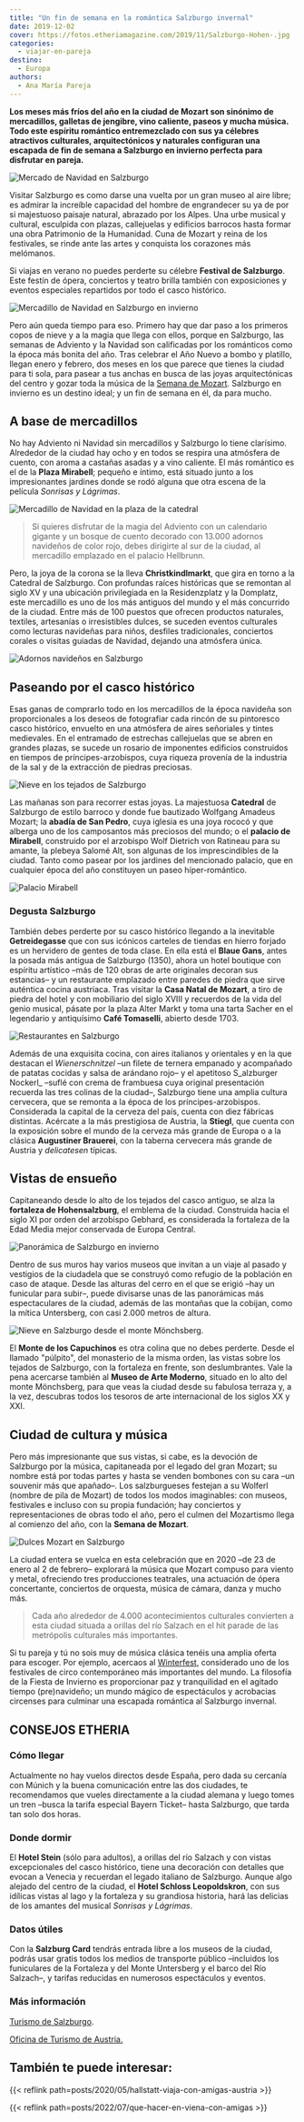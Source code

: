 ```yaml
---
title: "Un fin de semana en la romántica Salzburgo invernal"
date: 2019-12-02
cover: https://fotos.etheriamagazine.com/2019/11/Salzburgo-Hohen-.jpg
categories: 
  - viajar-en-pareja
destino: 
  - Europa
authors: 
  - Ana María Pareja
---
```


**Los meses más fríos del año en la ciudad de Mozart son sinónimo de mercadillos, 
galletas de jengibre, vino caliente, paseos y mucha música. Todo este espíritu romántico 
entremezclado con sus ya célebres atractivos culturales, arquitectónicos y naturales 
configuran una escapada de fin de semana a Salzburgo en invierno perfecta para disfrutar 
en pareja.** 

![Mercado de Navidad en Salzburgo](https://fotos.etheriamagazine.com/2019/11/Salzburgo-mercadillo-navidad-catedral.jpg "Mercadillo Christkindlmarkt junto a la catedral. © Österreich Werbung/ Bryan Reinhart")

Visitar Salzburgo es como darse una vuelta por un gran museo al aire libre; es admirar 
la increíble capacidad del hombre de engrandecer su ya de por si majestuoso paisaje 
natural, abrazado por los Alpes. Una urbe musical y cultural, esculpida con plazas, 
callejuelas y edificios barrocos hasta formar una obra Patrimonio de la Humanidad. Cuna 
de Mozart y reina de los festivales, se rinde ante las artes y conquista los corazones 
más melómanos. 

Si viajas en verano no puedes perderte su célebre **Festival de Salzburgo**. Este festín 
de ópera, conciertos y teatro brilla también con exposiciones y eventos especiales 
repartidos por todo el casco histórico. 

![Mercadillo de Navidad en Salzburgo en invierno](https://fotos.etheriamagazine.com/2019/11/Salzburgo-mercadillo.jpg "Mercadillo en Salzburgo. © Tourismus Salzburg GmbH/Günter Breitegger")

Pero aún queda tiempo para eso. Primero hay que dar paso a los primeros copos de nieve y 
a la magia que llega con ellos, porque en Salzburgo, las semanas de Adviento y la 
Navidad son calificadas por los románticos como la época más bonita del año. Tras 
celebrar el Año Nuevo a bombo y platillo, llegan enero y febrero, dos meses en los que 
parece que tienes la ciudad para ti sola, para pasear a tus anchas en busca de las joyas 
arquitectónicas del centro y gozar toda la música de la [Semana de 
Mozart](https://www.salzburg.info/es/actividades/highlights/mozartwoche). Salzburgo en 
invierno es un destino ideal; y un fin de semana en él, da para mucho. 

## A base de mercadillos

No hay Adviento ni Navidad sin mercadillos y Salzburgo lo tiene clarísimo. Alrededor de 
la ciudad hay ocho y en todos se respira una atmósfera de cuento, con aroma a castañas 
asadas y a vino caliente. El más romántico es el de la **Plaza Mirabell**; pequeño e 
íntimo, está situado junto a los impresionantes jardines donde se rodó alguna que otra 
escena de la película _Sonrisas y Lágrimas_. 

![Mercadillo de Navidad en la plaza de la catedral](https://fotos.etheriamagazine.com/2019/11/Salzburgo-mercadillo-catedral.jpg "Mercadillo frente a la catedral. © Tourismus Salzburg GmbH/Wildbild")

> Si quieres disfrutar de la magia del Adviento con un calendario gigante y un bosque de 
> cuento decorado con 13.000 adornos navideños de color rojo, debes dirigirte al sur de la 
> ciudad, al mercadillo emplazado en el palacio Hellbrunn. 

Pero, la joya de la corona se la lleva **Christkindlmarkt**, que gira en torno a la 
Catedral de Salzburgo. Con profundas raíces históricas que se remontan al siglo XV y una 
ubicación privilegiada en la Residenzplatz y la Domplatz, este mercadillo es uno de los 
más antiguos del mundo y el más concurrido de la ciudad. Entre más de 100 puestos que 
ofrecen productos naturales, textiles, artesanías o irresistibles dulces, se suceden 
eventos culturales como lecturas navideñas para niños, desfiles tradicionales, 
conciertos corales o visitas guiadas de Navidad, dejando una atmósfera única. 

![Adornos navideños en Salzburgo](https://fotos.etheriamagazine.com/2019/11/Salzburgo-detalles-mercadillo.jpg "Detalles de los mercadillos de Salzburgo. © Österreich Werbung/Lisa Eiersebner")

## Paseando por el casco histórico

Esas ganas de comprarlo todo en los mercadillos de la época navideña son proporcionales 
a los deseos de fotografiar cada rincón de su pintoresco casco histórico, envuelto en 
una atmósfera de aires señoriales y tintes medievales. En el entramado de estrechas 
callejuelas que se abren en grandes plazas, se sucede un rosario de imponentes edificios 
construidos en tiempos de príncipes-arzobispos, cuya riqueza provenía de la industria de 
la sal y de la extracción de piedras preciosas. 

![Nieve en los tejados de Salzburgo](https://fotos.etheriamagazine.com/2019/11/Salzburgo-catedral.jpg "Catedral de Salzburgo. © Österreich Werbung/Lisa Eiersebner")

Las mañanas son para recorrer estas joyas. La majestuosa **Catedral** de Salzburgo de 
estilo barroco y donde fue bautizado Wolfgang Amadeus Mozart; la **abadía de San 
Pedro**, cuya iglesia es una joya rococó y que alberga uno de los camposantos más 
preciosos del mundo; o el **palacio de Mirabell**, construido por el arzobispo Wolf 
Dietrich von Ratineau para su amante, la plebeya Salomé Alt, son algunas de los 
imprescindibles de la ciudad. Tanto como pasear por los jardines del mencionado palacio, 
que en cualquier época del año constituyen un paseo híper-romántico. 

![Palacio Mirabell](https://fotos.etheriamagazine.com/2019/11/Salzburgo-jardines-mirabell.jpg "Jardines del palacio Mirabell. © Tourismus Salzburg GmbH/ Günter Breitegger")

### Degusta Salzburgo

También debes perderte por su casco histórico llegando a la inevitable **Getreidegasse** 
que con sus icónicos carteles de tiendas en hierro forjado es un hervidero de gentes de 
toda clase. En ella está el **Blaue Gans**, antes la posada más antigua de Salzburgo 
(1350), ahora un hotel boutique con espíritu artístico –más de 120 obras de arte 
originales decoran sus estancias– y un restaurante emplazado entre paredes de piedra que 
sirve auténtica cocina austriaca. Tras visitar la **Casa Natal de Mozart**, a tiro de 
piedra del hotel y con mobiliario del siglo XVIII y recuerdos de la vida del genio 
musical, pásate por la plaza Alter Markt y toma una tarta Sacher en el legendario y 
antiquísimo **Café Tomaselli**, abierto desde 1703. 

![Restaurantes en Salzburgo](https://fotos.etheriamagazine.com/2019/11/Salzburgo-cafe-dulces.jpg "Preparación del Salzburger Nockerl. © ÖW/AMA/Christian Kremser, y Café Tomaselli. © Österreich Werbung/ Cătălin Georgescu")

Además de una exquisita cocina, con aires italianos y orientales y en la que destacan el 
_Wienerschnitzel_ –un filete de ternera empanado y acompañado de patatas cocidas y salsa 
de arándano rojo– y el apetitoso S_alzburger Nockerl_ –suflé con crema de frambuesa cuya 
original presentación recuerda las tres colinas de la ciudad–, Salzburgo tiene una 
amplia cultura cervecera, que se remonta a la época de los príncipes-arzobispos. 
Considerada la capital de la cerveza del país, cuenta con diez fábricas distintas. 
Acércate a la más prestigiosa de Austria, la **Stiegl**, que cuenta con la exposición 
sobre el mundo de la cerveza más grande de Europa o a la clásica **Augustiner 
Brauerei**, con la taberna cervecera más grande de Austria y _delicatesen_ típicas. 

## Vistas de ensueño

Capitaneando desde lo alto de los tejados del casco antiguo, se alza la **fortaleza de 
Hohensalzburg**, el emblema de la ciudad. Construida hacia el siglo XI por orden del 
arzobispo Gebhard, es considerada la fortaleza de la Edad Media mejor conservada de 
Europa Central. 

![Panorámica de Salzburgo en invierno](https://fotos.etheriamagazine.com/2019/11/Salzburgo-Hohen-.jpg "Vista de Salzburgo con la fortaleza Hohensalzburg al fondo. © Tourismus Salzburg GmbH/Günter Breitegger")

Dentro de sus muros hay varios museos que invitan a un viaje al pasado y vestigios de la 
ciudadela que se construyó como refugio de la población en caso de ataque. Desde las 
alturas del cerro en el que se erigió –hay un funicular para subir–, puede divisarse 
unas de las panorámicas más espectaculares de la ciudad, además de las montañas que la 
cobijan, como la mítica Untersberg, con casi 2.000 metros de altura. 

![Nieve en Salzburgo desde el monte Mönchsberg.](https://fotos.etheriamagazine.com/2019/11/Salzburgo-monte-capuchinos.jpg "Vista de Salzburgo desde el monte Mönchsberg. © Tourismus Salzburg GmbH")

El **Monte de los Capuchinos** es otra colina que no debes perderte. Desde el llamado 
"púlpito", del monasterio de la misma orden, las vistas sobre los tejados de Salzburgo, 
con la fortaleza en frente, son deslumbrantes. Vale la pena acercarse también al **Museo 
de Arte Moderno**, situado en lo alto del monte Mönchsberg, para que veas la ciudad 
desde su fabulosa terraza y, a la vez, descubras todos los tesoros de arte internacional 
de los siglos XX y XXI. 

## Ciudad de cultura y música

Pero más impresionante que sus vistas, si cabe, es la devoción de Salzburgo por la 
música, capitaneada por el legado del gran Mozart; su nombre está por todas partes y 
hasta se venden bombones con su cara –un souvenir más que apañado–. Los salzburgueses 
festejan a su Wolferl (nombre de pila de Mozart) de todos los modos imaginables: con 
museos, festivales e incluso con su propia fundación; hay conciertos y representaciones 
de obras todo el año, pero el culmen del Mozartismo llega al comienzo del año, con la 
**Semana de Mozart**. 

![Dulces Mozart en Salzburgo](https://fotos.etheriamagazine.com/2019/11/Salzburgo-Mozart.jpg "Monumento de Mozart en Salzburgo y dulces inspirados en el músico. © Tourismus Salzburg GmbH.")

La ciudad entera se vuelca en esta celebración que en 2020 –de 23 de enero al 2 de 
febrero– explorará la música que Mozart compuso para viento y metal, ofreciendo tres 
producciones teatrales, una actuación de ópera concertante, conciertos de orquesta, 
música de cámara, danza y mucho más. 

> Cada año alrededor de 4.000 acontecimientos culturales convierten a esta ciudad situada 
> a orillas del río Salzach en el hit parade de las metrópolis culturales más importantes. 

Si tu pareja y tú no sois muy de música clásica tenéis una amplia oferta para escoger. 
Por ejemplo, acercaos al [Winterfest](https://www.winterfest.at/?lang=en), considerado 
uno de los festivales de circo contemporáneo más importantes del mundo. La filosofía de 
la Fiesta de Invierno es proporcionar paz y tranquilidad en el agitado tiempo 
(pre)navideño; un mundo mágico de espectáculos y acrobacias circenses para culminar una 
escapada romántica al Salzburgo invernal. 

## CONSEJOS ETHERIA

### Cómo llegar

Actualmente no hay vuelos directos desde España, pero dada su cercanía con Múnich y la 
buena comunicación entre las dos ciudades, te recomendamos que vueles directamente a la 
ciudad alemana y luego tomes un tren –busca la tarifa especial Bayern Ticket– hasta 
Salzburgo, que tarda tan solo dos horas. 

### Donde dormir

El **Hotel Stein** (sólo para adultos), a orillas del río Salzach y con vistas 
excepcionales del casco histórico, tiene una decoración con detalles que evocan a 
Venecia y recuerdan el legado italiano de Salzburgo. Aunque algo alejado del centro de 
la ciudad, el **Hotel Schloss Leopoldskron**, con sus idílicas vistas al lago y la 
fortaleza y su grandiosa historia, hará las delicias de los amantes del musical 
_Sonrisas y Lágrimas_. 

### Datos útiles

Con la **Salzburg Card** tendrás entrada libre a los museos de la ciudad, podrás usar 
gratis todos los medios de transporte público –incluidos los funiculares de la Fortaleza 
y del Monte Untersberg y el barco del Río Salzach–, y tarifas reducidas en numerosos 
espectáculos y eventos. 

### Más información

[Turismo de Salzburgo](https://www.salzburg.info/es). 

[Oficina de Turismo de Austria.](https://www.austria.info/es) 

## También te puede interesar:

{{< reflink path=posts/2020/05/hallstatt-viaja-con-amigas-austria >}} 

{{< reflink path=posts/2022/07/que-hacer-en-viena-con-amigas >}}
